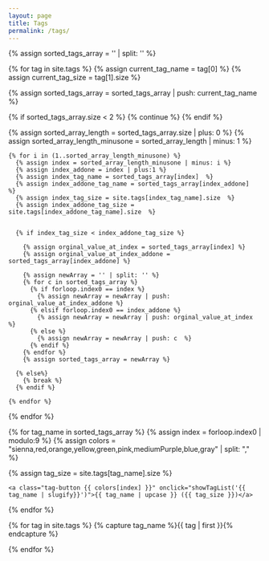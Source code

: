 ```yaml
---
layout: page
title: Tags
permalink: /tags/
---
```


<link rel="stylesheet" href="/assets/css/tags.css">
<script type="text/javascript" src="/assets/js/common.js"></script>

<!-- You can do a maximum of 50 iterations with a for loop. If you need to iterate over more than 50 items, then use the paginate tag to split the items over multiple pages. -->


{% assign sorted_tags_array = '' | split: '' %}

{% for tag in site.tags %}
  {% assign current_tag_name = tag[0]  %}
  {% assign current_tag_size = tag[1].size %}

  {% assign sorted_tags_array = sorted_tags_array | push: current_tag_name %}

  {% if sorted_tags_array.size < 2 %}
    {% continue %}
  {% endif %}

  {% assign sorted_array_length = sorted_tags_array.size | plus: 0 %}
  {% assign sorted_array_length_minusone = sorted_array_length | minus: 1 %}
  
    {% for i in (1..sorted_array_length_minusone) %}
      {% assign index = sorted_array_length_minusone | minus: i %}
      {% assign index_addone = index | plus:1 %}
      {% assign index_tag_name = sorted_tags_array[index]  %}
      {% assign index_addone_tag_name = sorted_tags_array[index_addone]  %}
      {% assign index_tag_size = site.tags[index_tag_name].size  %}
      {% assign index_addone_tag_size = site.tags[index_addone_tag_name].size  %}


      {% if index_tag_size < index_addone_tag_size %}

        {% assign orginal_value_at_index = sorted_tags_array[index] %}
        {% assign orginal_value_at_index_addone = sorted_tags_array[index_addone] %}

        {% assign newArray = '' | split: '' %}
        {% for c in sorted_tags_array %}
          {% if forloop.index0 == index %}
            {% assign newArray = newArray | push: orginal_value_at_index_addone %}
          {% elsif forloop.index0 == index_addone %}
            {% assign newArray = newArray | push: orginal_value_at_index %}
          {% else %}
            {% assign newArray = newArray | push: c  %}
          {% endif %}
        {% endfor %}
        {% assign sorted_tags_array = newArray %}
       
      {% else%}
        {% break %}
      {% endif %}

    {% endfor %}

{% endfor %}


<div id="tag-container">
  <div id="tag-names">
{% for tag_name in sorted_tags_array %}
  {% assign index = forloop.index0 | modulo:9 %}
  {% assign colors = "sienna,red,orange,yellow,green,pink,mediumPurple,blue,gray" | split: ","  %}

  {% assign tag_size = site.tags[tag_name].size %}

    <a class="tag-button {{ colors[index] }}" onclick="showTagList('{{ tag_name | slugify}}')">{{ tag_name | upcase }} ({{ tag_size }})</a>

{% endfor %}

  </div>

{% for tag in site.tags %}
  {% capture tag_name %}{{ tag | first }}{% endcapture %}
  
  <div id="{{ tag_name | slugify }}-list" class="tag-details" style="display:none">
    <ul>
      {% for post in tag[1] %}
        <li><a href="{{ post.url }}">{{ post.title }}</a></li>
      {% endfor %}
    </ul>
  </div>

{% endfor %}

</div>

